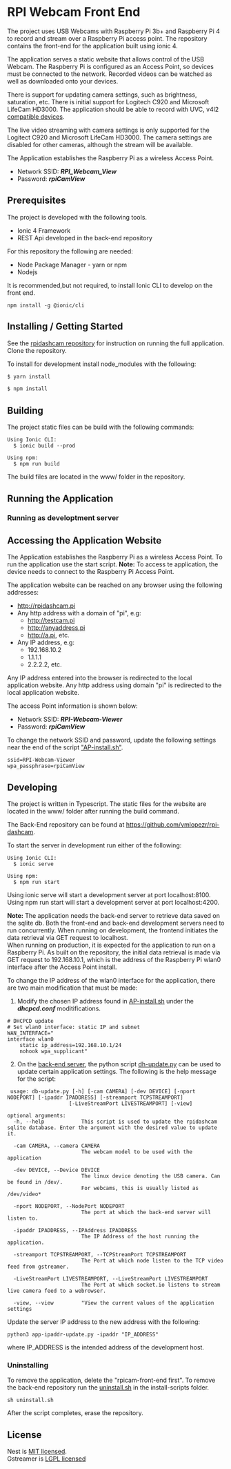 # RPI Webcam Front End

The project uses USB Webcams with Raspberry Pi 3b+
and Raspberry Pi 4 to record and stream over a Raspberry Pi access point. The repository contains the front-end for the application built using ionic 4.

The application serves a static website that allows control of the USB Webcam. The Raspberry Pi is configured as an Access Point, so devices must be connected to the network.
Recorded videos can be watched as well as downloaded onto your devices.

There is support for updating camera settings, such as brightness, saturation, etc. There is initial support for Logitech C920 and Microsoft LifeCam HD3000. The application should be able to record with UVC, v4l2 [compatible devices](https://www.ideasonboard.org/uvc/).

The live video streaming with camera settings is only supported for the Logitect C920 and Microsoft LifeCam HD3000. The camera settings are disabled for other cameras, although the stream will be available.

The Application establishes the Raspberry Pi as a wireless Access Point.

- Network SSID: **_RPI_Webcam_View_**
- Password: **_rpiCamView_**

## Prerequisites

The project is developed with the following tools.

- Ionic 4 Framework
- REST Api developed in the back-end repository

For this repository the following are needed:

- Node Package Manager - yarn or npm
- Nodejs

It is recommended,but not required, to install Ionic CLI to develop on the front end.

```
npm install -g @ionic/cli

```

## Installing / Getting Started

See the [rpidashcam repository]() for instruction on running the full application. Clone the repository.

To install for development install node_modules with the following:

```bash
$ yarn install

$ npm install
```

## Building

The project static files can be build with the following commands:

```shell
Using Ionic CLI:
  $ ionic build --prod

Using npm:
  $ npm run build
```

The build files are located in the www/ folder in the repository. 

## Running the Application

### Running as developtment server


## Accessing the Application Website

The Application establishes the Raspberry Pi as a wireless Access Point. To run the application use the start
script. **Note:** To access te application, the device needs to connect to the Raspberry Pi Access Point.

The application website can be reached on any browser using the following addresses:

- http://rpidashcam.pi
- Any http address with a domain of "pi", e.g:
  - http://testcam.pi
  - http://anyaddress.pi
  - http://a.pi, etc.
- Any IP address, e.g:
  - 192.168.10.2
  - 1.1.1.1
  - 2.2.2.2, etc.

Any IP address entered into the browser is redirected to the local application website.
Any http address using domain "pi" is redirected to the local application website.

The access Point information is shown below:

- Network SSID: **_RPI-Webcam-Viewer_**
- Password: **_rpiCamView_**

To change the network SSID and password, update the following settings near the end of the script ["AP-install.sh"](./install-scripts/AP-install.sh).

```
ssid=RPI-Webcam-Viewer
wpa_passphrase=rpiCamView
```

## Developing

The project is written in Typescript. The static files for the website are located in the www/ folder after running the build command.

The Back-End repository can be found at https://github.com/vmlopezr/rpi-dashcam.  

To start the server in development run either of the following:

```
Using Ionic CLI:
  $ ionic serve    

Using npm: 
  $ npm run start
```
Using ionic serve will start a development server at port localhost:8100.  
Using npm run start will start a development server at port localhost:4200.  

**Note:**  The application needs the back-end server to retrieve data saved on the sqlite db. Both the front-end and back-end development servers need to run concurrently.
When running on development, the frontend initiates the data retrieval via GET request to localhost.  
When running on production, it is expected for the application to run on a Raspberry Pi. As built on the repository, the initial data retrieval is made via GET request to 192.168.10.1, which is the address of the Raspberry Pi wlan0 interface after the Access Point install.

To change the IP address of the wlan0 interface for the application, there are two main modification that must be made:

1. Modify the chosen IP address found in [AP-install.sh](https://github.com/vmlopezr/rpi-dashcam/blob/master/install-scripts/AP-install.sh) under the ***dhcpcd.conf*** moditifications.
```
# DHCPCD update
# Set wlan0 interface: static IP and subnet
WAN_INTERFACE="
interface wlan0
    static ip_address=192.168.10.1/24
    nohook wpa_supplicant"
```

2. On the [back-end server](https://github.com/vmlopezr/rpi-dashcam), the python script [dh-update.py](https://github.com/vmlopezr/rpi-dashcam/blob/master/python/db-update.py) can be used to update certain application settings. The following is the help message for the script:
```
 usage: db-update.py [-h] [-cam CAMERA] [-dev DEVICE] [-nport NODEPORT] [-ipaddr IPADDRESS] [-streamport TCPSTREAMPORT]
                    [-LiveStreamPort LIVESTREAMPORT] [-view]

optional arguments:
  -h, --help            This script is used to update the rpidashcam sqlite database. Enter the argument with the desired value to update it.

  -cam CAMERA, --camera CAMERA
                        The webcam model to be used with the application

  -dev DEVICE, --Device DEVICE
                        The linux device denoting the USB camera. Can be found in /dev/.  
                        For webcams, this is usually listed as /dev/video*

  -nport NODEPORT, --NodePort NODEPORT
                        The port at which the back-end server will listen to.

  -ipaddr IPADDRESS, --IPAddress IPADDRESS
                        The IP Address of the host running the application.

  -streamport TCPSTREAMPORT, --TCPStreamPort TCPSTREAMPORT
                        The Port at which node listen to the TCP video feed from gstreamer.

  -LiveStreamPort LIVESTREAMPORT, --LiveStreamPort LIVESTREAMPORT
                        The Port at which socket.io listens to stream live camera feed to a webrowser.

  -view, --view         "View the current values of the application settings
```


Update the server IP address to the new address with the following:
```
python3 app-ipaddr-update.py -ipaddr "IP_ADDRESS"
```
where IP_ADDRESS is the intended address of the development host.


### Uninstalling

To remove the application, delete the "rpicam-front-end first". To remove the back-end repository run the [uninstall.sh](https://github.com/vmlopezr/rpi-dashcam/blob/master/install-scripts/uninstall.sh) in the install-scripts folder.

```
sh uninstall.sh
```

After the script completes, erase the repository.

## License

Nest is [MIT licensed](LICENSE).  
Gstreamer is [LGPL licensed](./python/LICENSE)
